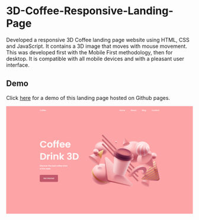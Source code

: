 # 3D-Coffee-Responsive-Landing-Page
Developed a responsive 3D Coffee landing page website using HTML, CSS and JavaScript. It contains a 3D image that moves with mouse movement. This was developed first with the Mobile First methodology, then for desktop. It is compatible with all mobile devices and with a pleasant user interface.

## Demo
Click [here](https://vinesh-yokentiran.github.io/3D-Coffee-Responsive-Landing-Page/) for a demo of this landing page hosted on Github pages. 

![website preview](/coffeepreview.PNG)
